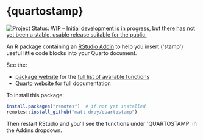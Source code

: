 
# {quartostamp}

<!-- badges: start -->
[![Project Status: WIP – Initial development is in progress, but there has not yet been a stable, usable release suitable for the public.](https://www.repostatus.org/badges/latest/wip.svg)](https://www.repostatus.org/#wip)
<!-- badges: end -->

An R package containing an [RStudio Addin](https://rstudio.github.io/rstudioaddins/) to help you insert ('stamp') useful little code blocks into your Quarto document.

See the:

* [package website](https://matt-dray.github.io/quartostamp/) for the [full list of available functions](https://matt-dray.github.io/quartostamp/reference/index.html)
* [Quarto website](https://quarto.org/docs/guide/) for full documentation

To install this package:

``` r
install.packages("remotes")  # if not yet installed
remotes::install_github("matt-dray/quartostamp")
```

Then restart RStudio and you'll see the functions under 'QUARTOSTAMP' in the Addins dropdown.
